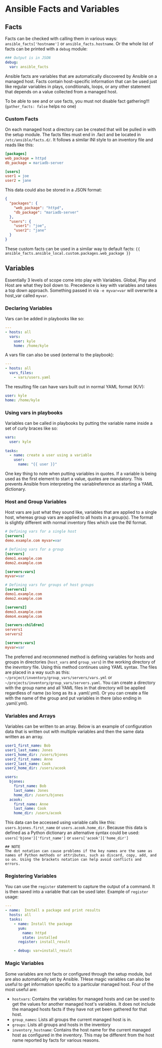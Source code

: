 # Ansible Facts and Variables


## Facts

Facts can be checked with calling them in various ways: `ansible_facts['hostname']` or `ansible_facts.hostname`. Or the whole list of facts can be printed with a `debug` module: 

```yaml
### Output is in JSON
debug: 
  var: ansible_facts
```

Ansible facts are variables that are automatically discovered by Ansible on a managed host. Facts contain host-specific information that can be used just like regular variables in plays, conditionals, loops, or any other statement that depends on a value collected from a managed host.

To be able to see and or use facts, you must not disable fact gathering!!! (`gather_facts: false` helps no one)

### Custom Facts

On each managed host a directory can be created that will be pulled in with the setup module. The facts files must end in .fact and be located in `/etc/ansible/facts.d/`. It follows a similar INI style to an inventory file and reads like this:

```ini
[packages]
web_package = httpd
db_package = mariadb-server

[users]
user1 = joe
user2 = jane
```

This data could also be stored in a JSON format:

```json
{
  "packages": {
    "web_package": "httpd",
    "db_package": "mariadb-server"
  },
  "users": {
    "user1": "joe",
    "user2": "jane"
  }
}
```

These custom facts can be used in a similar way to default facts: `{{ ansible_facts.ansible_local.custom.packages.web_package }}`

## Variables

Essentially 3 levels of scope come into play with Variables. Global, Play and Host are what they boil down to. Precedence is key with variables and takes a top down approach. Something passed in via `-e myvar=var` will overwrite a host_var called `myvar`.

### Declaring Variables

Vars can be added in playbooks like so:

```yaml
---
- hosts: all
  vars:
    user: kyle
    home: /home/kyle
```

A vars file can also be used (external to the playbook):

```yaml
---
- hosts: all 
  vars_files:
    - vars/users.yaml
```

The resulting file can have vars built out in normal YAML format (K/V):

```yaml
user: kyle
home: /home/kyle
```

### Using vars in playbooks

Variables can be called in playbooks by putting the variable name inside a set of curly braces like so:

```yaml
vars:
  user: kyle
  
tasks:
  - name: create a user using a variable
    user:
      name: "{{ user }}"
```

One key thing to note when putting variables in quotes. If a variable is being used as the first element to start a value, quotes are mandatory. This prevents Ansible from interpreting the variablreference as starting a YAML dictionary.


### Host and Group Variables

Host vars are just what they sound like, variables that are applied to a single host, whereas group vars are applied to all hosts in a group(s). The format is slightly different with normal inventory files which use the INI format.

```ini
# Defining vars for a single host
[servers]
demo.example.com myvar=var
```

```ini
# Defining vars for a group
[servers]
demo1.example.com
demo2.example.com

[servers:vars]
myvar=var
```

```ini
# Defining vars for groups of host groups
[servers1]
demo1.example.com
demo2.example.com

[servers2]
demo3.example.com
demo4.example.com

[servers:children]
servers1
servers2

[servers:vars]
myvar=var
```

The preferred and recommened method is defining variables for hosts and groups in directories (`host_vars` and `group_vars`) in the working directory of the inevntory file. Using this method continues using YAML syntax. The files are placed in a way such as this: `~/project/inventory/group_vars/servers/vars.yml` or `~/projects/inventory/group_vars/servers.yaml`. You can create a directory with the group name and all YAML files in that directory will be applied regardless of name (so long as its a .yaml/.yml). Or you can create a file with the name of the group and put variables in there (also ending in .yaml/.yml).

### Variables and Arrays

Variables can be written to an array. Below is an example of configuration data that is written out with multiple variables and then the same data written as an array.

```yaml
user1_first_name: Bob
user1_last_name: Jones
user1_home_dir: /users/bjones
user2_first_name: Anne
user2_last_name: Cook
user2_home_dir: /users/acook
```

```yaml
users:
  bjones:
    first_name: Bob
    last_name: Jones
    home_dir: /users/bjones
  acook:
    first_name: Anne
    last_name: Cook
    home_dir: /users/acook
```

This data can be accessed using variable calls like this: `users.bjones.first_name` or `users.acook.home_dir`. Because this data is defined as a Python dictionary an alternative syntax could be used: `users['bjone']['first_name']` or `users['acook']['home_dir']`

	## NOTE
	The dot notation can cause problems if the key names are the same as names of Python methods or attributes, such as discard, copy, add, and so on. Using the brackets notation can help avoid conflicts and errors.

### Registering Variables

You can use the `register` statement to capture the output of a command. It is then saved into a variable that can be used later. Example of `register` usage:

```yaml
---
- name:  Install a package and print results
  hosts: all
  tasks:
    - name: Install the package
	  yum:
		name: httpd
		state: installed
      register: install_result

	- debug: var=install_result
```

### Magic Variables

Some variables are not facts or configured through the setup module, but are also automatically set by Ansible. THese magic variables can also be useful to get information specific to a particular managed host. Four of the most useful are:

* `hostvars`: Contains the variables for managed hosts and can be used to get the values for another managed host's variables. It does not include the managed hosts facts if they have not yet been gathered for that host.
* `group_names`: Lists all groups the current managed host is in.
* `groups`: Lists all groups and hosts in the inventory
* `inventory_hostname`: Contains the host name for the current managed host as configured in the inventory. This may be different from the host name reported by facts for various reasons.
